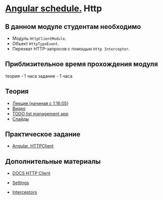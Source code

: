 # [Angular schedule.](../../README.md) Http

## В данном модуле студентам необходимо

- Модуль `HttpClientModule`.
- Объект `HttpTypeEvent`.
- Перехват HTTP-запросов с помощью `Http Interceptor`.

## Приблизительное время прохождения модуля

теория - 1 часа
задание - 1 часа

## Теория

- [Лекция (начиная с 1:16:05)](https://youtu.be/fVhS7-LsvI4?t=4565)
- [Видео](https://www.youtube.com/watch?v=5K10oYJ5Y-E&list=PL1w1q3fL4pmj9k1FrJ3Pe91EPub2_h4jF&index=8)
- [TODO list management app](https://github.com/pavelrazuvalau/todo-list-management/tree/c431689f6a2c0eedf93ff760b30ee237f2c2e012)
- [Слайды](https://slides.com/pavelrazuvalau/angular-modules-services-http#/5)

## Практическое задание

- [Angular. HTTPClient](https://github.com/rolling-scopes-school/tasks/blob/master/tasks/angular/rxjs-observables-http.md)

## Дополнительные материалы

- [DOCS HTTP Client](https://angular.dev/guide/http)

- [Settings](https://angular.dev/guide/http/setup)
- [Interceptors](https://angular.dev/guide/http/interceptors)
